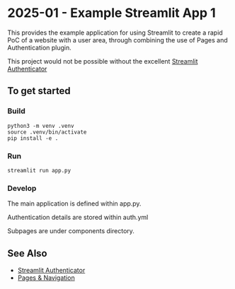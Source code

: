 # 2025-01 - Example Streamlit App 1
This provides the example application for using Streamlit to create a rapid PoC of a website with a user area, through combining the use of Pages and Authentication plugin.

This project would not be possible without the excellent [Streamlit Authenticator](https://github.com/mkhorasani/Streamlit-Authenticator/tree/main)

## To get started
### Build
```
python3 -m venv .venv
source .venv/bin/activate
pip install -e .
```

### Run
```
streamlit run app.py
```

### Develop
The main application is defined within app.py.

Authentication details are stored within auth.yml

Subpages are under components directory.


## See Also
* [Streamlit Authenticator](https://github.com/mkhorasani/Streamlit-Authenticator/tree/main)
* [Pages & Navigation](https://docs.streamlit.io/develop/concepts/multipage-apps/page-and-navigation)


